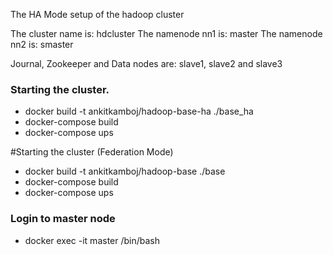 The HA Mode setup of the hadoop cluster

The cluster name is: hdcluster
The namenode nn1 is: master
The namenode nn2 is: smaster

Journal, Zookeeper and Data nodes are: slave1, slave2 and slave3

### Starting the cluster.
- docker build -t ankitkamboj/hadoop-base-ha ./base_ha
- docker-compose build
- docker-compose ups

#Starting the cluster (Federation Mode)
- docker build -t ankitkamboj/hadoop-base ./base
- docker-compose build
- docker-compose ups

### Login to master node 
- docker exec -it master /bin/bash
